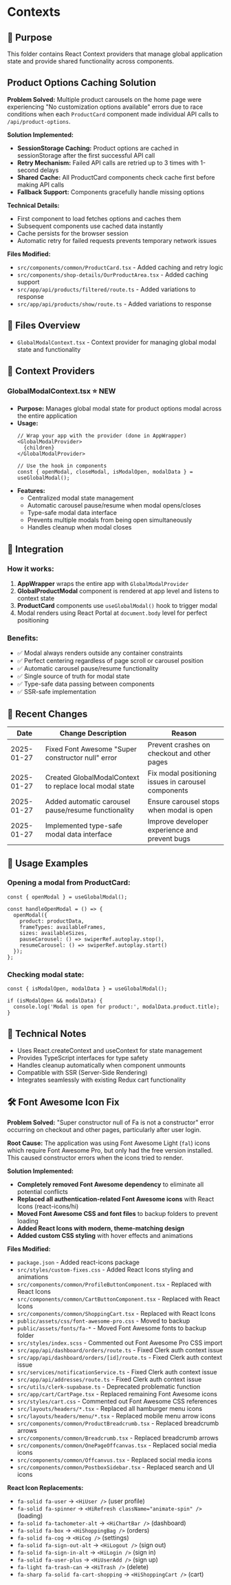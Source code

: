 # Contexts

## 📌 Purpose
This folder contains React Context providers that manage global application state and provide shared functionality across components.

## Product Options Caching Solution

**Problem Solved:** Multiple product carousels on the home page were experiencing "No customization options available" errors due to race conditions when each `ProductCard` component made individual API calls to `/api/product-options`.

**Solution Implemented:**
- **SessionStorage Caching:** Product options are cached in sessionStorage after the first successful API call
- **Retry Mechanism:** Failed API calls are retried up to 3 times with 1-second delays
- **Shared Cache:** All ProductCard components check cache first before making API calls
- **Fallback Support:** Components gracefully handle missing options

**Technical Details:**
- First component to load fetches options and caches them
- Subsequent components use cached data instantly
- Cache persists for the browser session
- Automatic retry for failed requests prevents temporary network issues

**Files Modified:**
- `src/components/common/ProductCard.tsx` - Added caching and retry logic
- `src/components/shop-details/OurProductArea.tsx` - Added caching support
- `src/app/api/products/filtered/route.ts` - Added variations to response
- `src/app/api/products/show/route.ts` - Added variations to response

## 📂 Files Overview
- `GlobalModalContext.tsx` - Context provider for managing global modal state and functionality

## 🧩 Context Providers

### GlobalModalContext.tsx ⭐ **NEW**
- **Purpose:** Manages global modal state for product options modal across the entire application
- **Usage:**
  ```tsx
  // Wrap your app with the provider (done in AppWrapper)
  <GlobalModalProvider>
    {children}
  </GlobalModalProvider>

  // Use the hook in components
  const { openModal, closeModal, isModalOpen, modalData } = useGlobalModal();
  ```
- **Features:**
  - Centralized modal state management
  - Automatic carousel pause/resume when modal opens/closes
  - Type-safe modal data interface
  - Prevents multiple modals from being open simultaneously
  - Handles cleanup when modal closes

## 🔧 Integration

### How it works:
1. **AppWrapper** wraps the entire app with `GlobalModalProvider`
2. **GlobalProductModal** component is rendered at app level and listens to context state
3. **ProductCard** components use `useGlobalModal()` hook to trigger modal
4. Modal renders using React Portal at `document.body` level for perfect positioning

### Benefits:
- ✅ Modal always renders outside any container constraints
- ✅ Perfect centering regardless of page scroll or carousel position
- ✅ Automatic carousel pause/resume functionality
- ✅ Single source of truth for modal state
- ✅ Type-safe data passing between components
- ✅ SSR-safe implementation

## 🔄 Recent Changes

| Date       | Change Description                                                 | Reason                         |
|------------|--------------------------------------------------------------------|--------------------------------|
| 2025-01-27 | Fixed Font Awesome "Super constructor null" error | Prevent crashes on checkout and other pages |
| 2025-01-27 | Created GlobalModalContext to replace local modal state | Fix modal positioning issues in carousel components |
| 2025-01-27 | Added automatic carousel pause/resume functionality | Ensure carousel stops when modal is open |
| 2025-01-27 | Implemented type-safe modal data interface | Improve developer experience and prevent bugs |

## 🎯 Usage Examples

### Opening a modal from ProductCard:
```tsx
const { openModal } = useGlobalModal();

const handleOpenModal = () => {
  openModal({
    product: productData,
    frameTypes: availableFrames,
    sizes: availableSizes,
    pauseCarousel: () => swiperRef.autoplay.stop(),
    resumeCarousel: () => swiperRef.autoplay.start()
  });
};
```

### Checking modal state:
```tsx
const { isModalOpen, modalData } = useGlobalModal();

if (isModalOpen && modalData) {
  console.log('Modal is open for product:', modalData.product.title);
}
```

## 🔧 Technical Notes
- Uses React.createContext and useContext for state management
- Provides TypeScript interfaces for type safety
- Handles cleanup automatically when component unmounts
- Compatible with SSR (Server-Side Rendering)
- Integrates seamlessly with existing Redux cart functionality

## 🛠️ Font Awesome Icon Fix

**Problem Solved:** "Super constructor null of Fa is not a constructor" error occurring on checkout and other pages, particularly after user login.

**Root Cause:** The application was using Font Awesome Light (`fal`) icons which require Font Awesome Pro, but only had the free version installed. This caused constructor errors when the icons tried to render.

**Solution Implemented:**
- **Completely removed Font Awesome dependency** to eliminate all potential conflicts
- **Replaced all authentication-related Font Awesome icons** with React Icons (react-icons/hi)
- **Moved Font Awesome CSS and font files** to backup folders to prevent loading
- **Added React Icons with modern, theme-matching design**
- **Added custom CSS styling** with hover effects and animations

**Files Modified:**
- `package.json` - Added react-icons package
- `src/styles/custom-fixes.css` - Added React Icons styling and animations
- `src/components/common/ProfileButtonComponent.tsx` - Replaced with React Icons
- `src/components/common/CartButtonComponent.tsx` - Replaced with React Icons
- `src/components/common/ShoppingCart.tsx` - Replaced with React Icons
- `public/assets/css/font-awesome-pro.css` - Moved to backup
- `public/assets/fonts/fa-*` - Moved Font Awesome fonts to backup folder
- `src/styles/index.scss` - Commented out Font Awesome Pro CSS import
- `src/app/api/dashboard/orders/route.ts` - Fixed Clerk auth context issue
- `src/app/api/dashboard/orders/[id]/route.ts` - Fixed Clerk auth context issue
- `src/services/notificationService.ts` - Fixed Clerk auth context issue
- `src/app/api/addresses/route.ts` - Fixed Clerk auth context issue
- `src/utils/clerk-supabase.ts` - Deprecated problematic function
- `src/app/cart/CartPage.tsx` - Replaced remaining Font Awesome icons
- `src/styles/cart.css` - Commented out Font Awesome CSS references
- `src/layouts/headers/*.tsx` - Replaced all hamburger menu icons
- `src/layouts/headers/menu/*.tsx` - Replaced mobile menu arrow icons
- `src/components/common/ProductBreadcrumb.tsx` - Replaced breadcrumb arrows
- `src/components/common/Breadcrumb.tsx` - Replaced breadcrumb arrows
- `src/components/common/OnePageOffcanvas.tsx` - Replaced social media icons
- `src/components/common/Offcanvus.tsx` - Replaced social media icons
- `src/components/common/PostboxSidebar.tsx` - Replaced search and UI icons

**React Icon Replacements:**
- `fa-solid fa-user` → `<HiUser />` (user profile)
- `fa-solid fa-spinner` → `<HiRefresh className="animate-spin" />` (loading)
- `fa-solid fa-tachometer-alt` → `<HiChartBar />` (dashboard)
- `fa-solid fa-box` → `<HiShoppingBag />` (orders)
- `fa-solid fa-cog` → `<HiCog />` (settings)
- `fa-solid fa-sign-out-alt` → `<HiLogout />` (sign out)
- `fa-solid fa-sign-in-alt` → `<HiLogin />` (sign in)
- `fa-solid fa-user-plus` → `<HiUserAdd />` (sign up)
- `fa-light fa-trash-can` → `<HiTrash />` (delete)
- `fa-sharp fa-solid fa-cart-shopping` → `<HiShoppingCart />` (cart)
